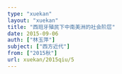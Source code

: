 ```yaml
---
type: "xuekan"
layout: "xuekan"
title: "西班牙殖民下中南美洲的社会阶层"
date: 2015-09-06
auth: ["林玉萍"]
subject: ["西方近代"]
from: ["2015秋"]
url: xuekan/2015qiu/5
---
```

